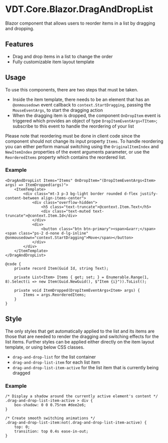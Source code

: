 ﻿# VDT.Core.Blazor.DragAndDropList

Blazor component that allows users to reorder items in a list by dragging and dropping.

## Features

- Drag and drop items in a list to change the order
- Fully customizable item layout template

## Usage

To use this components, there are two steps that must be taken.

- Inside the item template, there needs to be an element that has an `@onmousedown` event callback to `context.StartDragging`, passing the `MouseEventArgs`,
  to start the dragging action
- When the dragging item is dropped, the component `OnDropItem` event is triggered which provides an object of type `DropItemEventArgs<TItem>`; subscribe to
  this event to handle the reordering of your list

Please note that reordering must be done in client code since the component should not change its input property `Items`. To handle reordering you can either
perform manual switching using the `OriginalItemIndex` and `NewItemIndex` properties of the event arguments parameter, or use the `ReorderedItems` property
which contains the reordered list.

### Example

```
<DragAndDropList Items="Items" OnDropItem="(DropItemEventArgs<Item> args) => ItemDropped(args)">
    <ItemTemplate>
        <div class="mt-3 p-3 bg-light border rounded d-flex justify-content-between align-items-center">
            <div class="overflow-hidden">
                <h5 class="text-truncate">@context.Item.Text</h5>
                <div class="text-muted text-truncate">@context.Item.Id</div>
            </div>
            <div>
                <button class="btn btn-primary"><span>&varr;</span><span class="ps-2 d-none d-lg-inline" @onmousedown="context.StartDragging">Move</span></button>
            </div>
        </div>
    </ItemTemplate>
</DragAndDropList>

@code {
    private record Item(Guid Id, string Text);

    private List<Item> Items { get; set; } = Enumerable.Range(1, 8).Select(i => new Item(Guid.NewGuid(), $"Item {i}")).ToList();

    private void ItemDropped(DropItemEventArgs<Item> args) {
        Items = args.ReorderedItems;
    }
}
```

## Style

The only styles that get automatically applied to the list and its items are those that are needed to render the dragging and switching effects for the list
items. Further styles can be applied either directly on the item layout template, or using below CSS classes.

- `drag-and-drop-list` for the list container
- `drag-and-drop-list-item` for each list item
- `drag-and-drop-list-item-active` for the list item that is currently being dragged

### Example

```
/* Display a shadow around the currently active element's content */
.drag-and-drop-list-item-active > div {
    box-shadow: 0 0 0.75rem #dee2e6;
}

/* Create smooth switching animations */
.drag-and-drop-list-item:not(.drag-and-drop-list-item-active) {
    top: 0;
    transition: top 0.4s ease-in-out;
}

```
